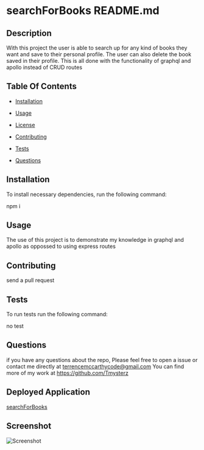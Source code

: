   # searchForBooks README.md

  ## Description

  With this project the user is able to search up for any kind of books they want and save to their personal profile. The user can also delete the book saved in their profile. This is all done with the functionality of graphql and apollo instead of CRUD routes

  ## Table Of Contents 

  * [Installation](#Installation)

  * [Usage](#usage)
  
  * [License](#license)

  * [Contributing](#contributing)

  * [Tests](#tests)

  * [Questions](#questions)

  ## Installation

  To install necessary dependencies, run the following command:

  npm i

  ## Usage

  The use of this project is to demonstrate my knowledge in graphql and apollo as oppossed to using express routes

  ## Contributing 

  send a pull request

  ## Tests

  To run tests run the following command:

  no test 

  ## Questions

  if you have any questions about the repo, Please feel free to open a issue or contact me directly at terrencemccarthycode@gmail.com
  You can find more of my work at https://github.com/Tmysterz

  ## Deployed Application 

  [searchForBooks]()

  ## Screenshot 

  ![Screenshot](./client/public/searchForBooksImg.png)
